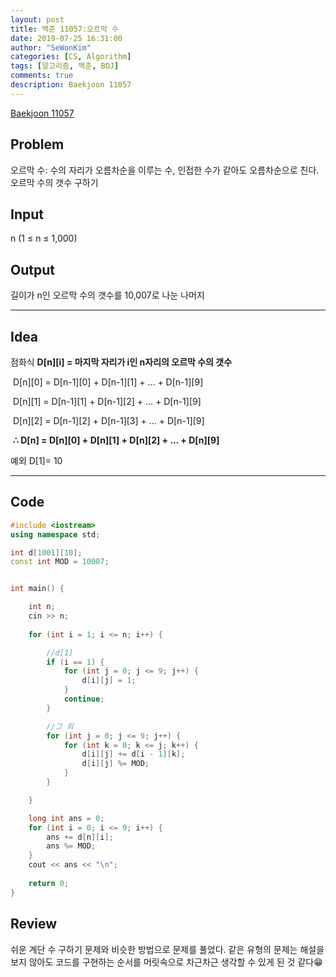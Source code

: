 ```yaml
---
layout: post
title: 백준 11057:오르막 수
date: 2019-07-25 16:31:00
author: "SeWonKim"
categories: [CS, Algorithm]
tags: [알고리즘, 백준, BOJ]
comments: true
description: Baekjoon 11057
---
```


[Baekjoon 11057](https://www.acmicpc.net/problem/11057)



## Problem
오르막 수: 수의 자리가 오름차순을 이루는 수, 인접한 수가 같아도 오름차순으로 친다.
​
오르막 수의 갯수 구하기



## Input
n (1 ≤ n ≤ 1,000)



## Output
길이가 n인 오르막 수의 갯수를 10,007로 나눈 나머지





------



## Idea
점화식 **D\[n][i] = 마지막 자리가 i인 n자리의 오르막 수의 갯수**

​	D\[n][0] = D\[n-1][0] + D\[n-1][1] + ... + D\[n-1][9]

​	D\[n][1] = D\[n-1][1] + D\[n-1][2] + ... + D\[n-1][9]

​	D\[n][2] = D\[n-1][2] + D\[n-1][3] + ... + D\[n-1][9]

​	 **∴ D[n] = D\[n][0] + D\[n][1] + D\[n][2] + ... + D\[n][9]**



​예외 D[1]= 10



------



## Code

```cpp
#include <iostream>
using namespace std;

int d[1001][10];
const int MOD = 10007;


int main() {

	int n;
	cin >> n;
	
	for (int i = 1; i <= n; i++) {

		//d[1]
		if (i == 1) {
			for (int j = 0; j <= 9; j++) {
				d[i][j] = 1;
			}
			continue;
		}

		//그 외
		for (int j = 0; j <= 9; j++) {
			for (int k = 0; k <= j; k++) {
				d[i][j] += d[i - 1][k];
				d[i][j] %= MOD;
			}
		}

	}

	long int ans = 0;
	for (int i = 0; i <= 9; i++) {
		ans += d[n][i];
		ans %= MOD;
	}
	cout << ans << "\n";
	
	return 0;
}
```





## Review
쉬운 계단 수 구하기 문제와 비슷한 방법으로 문제를 풀었다. 같은 유형의 문제는 해설을 보지 않아도 코드를 구현하는 순서를 머릿속으로 차근차근 생각할 수 있게 된 것 같다😁
